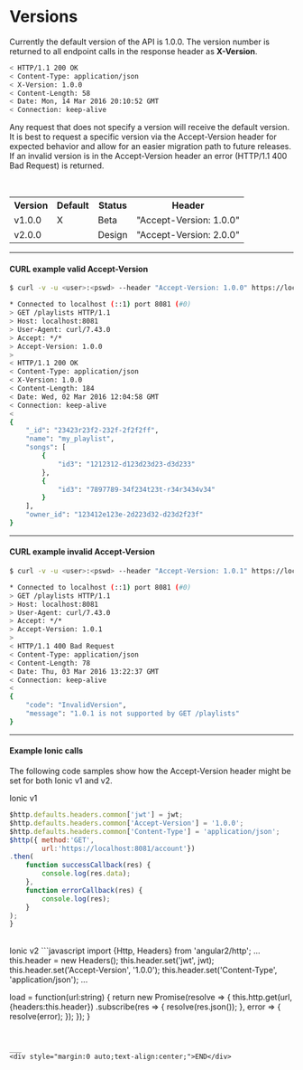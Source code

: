 <div class="page-header">
  <h1  id="page-title">Versions</h1>
</div>

Currently the default version of the API is 1.0.0. The version number is returned
to all endpoint calls in the response header as __X-Version__.

```bash
< HTTP/1.1 200 OK
< Content-Type: application/json
< X-Version: 1.0.0
< Content-Length: 58
< Date: Mon, 14 Mar 2016 20:10:52 GMT
< Connection: keep-alive
```

Any request that does not specify a version will receive the default version.
It is best to request a specific version via the Accept-Version header for expected behavior and
allow for an easier migration path to future releases.
If an invalid version is in the Accept-Version header an error (HTTP/1.1 400 Bad Request) is returned.

<br/>
<table id="tbl">
<colgroup><col><col><col><col></colgroup>
  <tr>
    <th>Version</th>
    <th>Default</th>
    <th>Status</th>
    <th>Header</th>
  </tr>
  <tr>
    <td>v1.0.0</td>
    <td>X</td>
    <td>Beta</td>
    <td>"Accept-Version: 1.0.0"</td>
  </tr>
  <tr>
    <td>v2.0.0</td>
    <td></td>
    <td>Design</td>
    <td>"Accept-Version: 2.0.0"</td>
  </tr>
</table>



___
#### CURL example valid Accept-Version  
```bash
$ curl -v -u <user>:<pswd> --header "Accept-Version: 1.0.0" https://localhost:8081/playlists  | python -mjson.tool  

* Connected to localhost (::1) port 8081 (#0)
> GET /playlists HTTP/1.1
> Host: localhost:8081
> User-Agent: curl/7.43.0
> Accept: */*
> Accept-Version: 1.0.0
>
< HTTP/1.1 200 OK
< Content-Type: application/json
< X-Version: 1.0.0
< Content-Length: 184
< Date: Wed, 02 Mar 2016 12:04:58 GMT
< Connection: keep-alive
<
{
    "_id": "23423r23f2-232f-2f2f2ff",
    "name": "my_playlist",
    "songs": [
        {
            "id3": "1212312-d123d23d23-d3d233"
        },
        {
            "id3": "7897789-34f234t23t-r34r3434v34"
        }
    ],
    "owner_id": "123412e123e-2d223d32-d23d2f23f"
}
```


___
#### CURL example invalid Accept-Version
```bash
$ curl -v -u <user>:<pswd> --header "Accept-Version: 1.0.1" https://localhost:8081/playlists  | python -mjson.tool  

* Connected to localhost (::1) port 8081 (#0)
> GET /playlists HTTP/1.1
> Host: localhost:8081
> User-Agent: curl/7.43.0
> Accept: */*
> Accept-Version: 1.0.1
>
< HTTP/1.1 400 Bad Request
< Content-Type: application/json
< Content-Length: 78
< Date: Thu, 03 Mar 2016 13:22:37 GMT
< Connection: keep-alive
<
{
    "code": "InvalidVersion",
    "message": "1.0.1 is not supported by GET /playlists"
}
```




___
#### Example Ionic calls
The following code samples show how the Accept-Version header might be set for both
Ionic v1 and v2.


Ionic v1
```javascript
$http.defaults.headers.common['jwt'] = jwt;
$http.defaults.headers.common['Accept-Version'] = '1.0.0';
$http.defaults.headers.common['Content-Type'] = 'application/json';
$http({ method:'GET',
        url:'https://localhost:8081/account'})
.then(
    function successCallback(res) {
        console.log(res.data);
    },
    function errorCallback(res) {
        console.log(res);
    }
);
}
```


<br/>
Ionic v2
```javascript
import {Http, Headers} from 'angular2/http';
...
this.header = new Headers();
this.header.set('jwt', jwt);
this.header.set('Accept-Version', '1.0.0');
this.header.set('Content-Type', 'application/json');
...

load = function(url:string) {
    return new Promise(resolve => {
        this.http.get(url, {headers:this.header})
        .subscribe(res => {
            resolve(res.json());
        }, error => {
            resolve(error);
        });
    });
}
```


___
<div style="margin:0 auto;text-align:center;">END</div>
